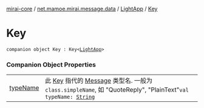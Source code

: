 [mirai-core](../../../index.md) / [net.mamoe.mirai.message.data](../../index.md) / [LightApp](../index.md) / [Key](./index.md)

# Key

`companion object Key : Key<`[`LightApp`](../index.md)`>`

### Companion Object Properties
|||
|:----------------------------------------------------------------------------------------|:---------------------------------------------------------------------------------------------------------------------------------------------------------------------------------------------------------|
| [typeName](type-name.md) | 此 [Key](../../-message/-key/index.md) 指代的 [Message](../../-message/index.md) 类型名. 一般为 `class.simpleName`, 如 "QuoteReply", "PlainText"`val typeName: `[`String`](https://kotlinlang.org/api/latest/jvm/stdlib/kotlin/-string/index.html) |

